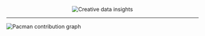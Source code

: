 <p align="center">
  <img src="https://readme-typing-svg.demolab.com?font=Fira+Code&weight=600&size=26&pause=1000&color=FF69B4&center=true&vCenter=true&width=450&lines=Discovering+insights+that+spark+innovation" alt="Creative data insights" />
</p>




---

<picture>
  <source media="(prefers-color-scheme: dark)" srcset="https://raw.githubusercontent.com/r00na/n-/output/pacman-contribution-graph-dark.svg">
  <source media="(prefers-color-scheme: light)" srcset="https://raw.githubusercontent.com/r00na/n-/output/pacman-contribution-graph.svg">
  <img alt="Pacman contribution graph" src="https://raw.githubusercontent.com/YOUR_USERNAME/r00na/n-/pacman-contribution-graph.svg">
</picture>

